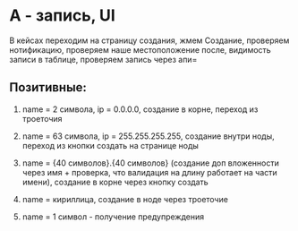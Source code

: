 # А - запись, UI

В кейсах переходим на страницу создания, жмем Создание, проверяем нотификацию, проверяем наше местоположение после, видимость записи в таблице, проверяем запись через апи=

## Позитивные:

1. name = 2 символа, ip = 0.0.0.0, создание в корне, переход из троеточия

2. name = 63 символа, ip = 255.255.255.255, создание внутри ноды, переход из кнопки создать на странице ноды

3. name = {40 символов}.{40 символов} (создание доп вложенности через имя + проверка, что валидация на длину работает на части имени), создание в корне через кнопку создать

4. name = кириллица, создание в ноде через троеточие

5. name = 1 символ - получение предупреждения